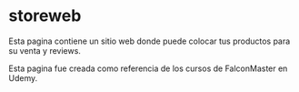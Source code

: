 # storeweb
Esta pagina contiene un sitio web donde puede colocar tus productos para su venta y reviews.

Esta pagina fue creada como referencia de los cursos de FalconMaster en Udemy.
